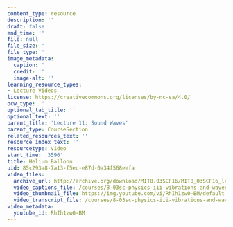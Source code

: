 ```yaml
---
content_type: resource
description: ''
draft: false
end_time: ''
file: null
file_size: ''
file_type: ''
image_metadata:
  caption: ''
  credit: ''
  image-alt: ''
learning_resource_types:
- Lecture Videos
license: https://creativecommons.org/licenses/by-nc-sa/4.0/
ocw_type: ''
optional_tab_title: ''
optional_text: ''
parent_title: 'Lecture 11: Sound Waves'
parent_type: CourseSection
related_resources_text: ''
resource_index_text: ''
resourcetype: Video
start_time: '3596'
title: Helium Balloon
uid: 85c293a8-7a13-f5ec-e87d-0a34f568eefa
video_files:
  archive_url: http://archive.org/download/MIT8.03SCF16/MIT8_03SCF16_lec11_300k.mp4
  video_captions_file: /courses/8-03sc-physics-iii-vibrations-and-waves-fall-2016/799e2db2050e590fa383bb595a8d5b0e_RhIh1zw0-BM.vtt
  video_thumbnail_file: https://img.youtube.com/vi/RhIh1zw0-BM/default.jpg
  video_transcript_file: /courses/8-03sc-physics-iii-vibrations-and-waves-fall-2016/a150b8474469dbccfd82b15bc826df43_RhIh1zw0-BM.pdf
video_metadata:
  youtube_id: RhIh1zw0-BM
---
```

